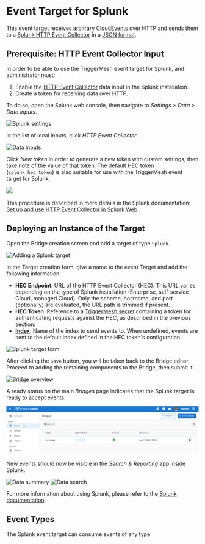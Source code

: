 # Event Target for Splunk

This event target receives arbitrary [CloudEvents][ce] over HTTP and sends them to a [Splunk HTTP Event Collector][hec]
in a [JSON format][ce-jsonformat].

## Prerequisite: HTTP Event Collector Input

In order to be able to use the TriggerMesh event target for Splunk, and administrator must:

1. Enable the [HTTP Event Collector][hec] data input in the Splunk installation.
1. Create a token for receiving data over HTTP.

To do so, open the Splunk web console, then navigate to _Settings > Data > Data inputs_.

![Splunk settings](../images/splunk-target/hec-1.png)

In the list of local inputs, click _HTTP Event Collector_.

![Data inputs](../images/splunk-target/hec-2.png)

Click _New token_ in order to generate a new token with custom settings, then take note of the value of that token. The
default HEC token (`splunk_hec_token`) is also suitable for use with the TriggerMesh event target for Splunk.

![](../images/splunk-target/hec-3.png)

This procedure is described in more details in the Splunk documentation: [Set up and use HTTP Event Collector in Splunk
Web ][hec].

## Deploying an Instance of the Target

Open the Bridge creation screen and add a target of type `Splunk`.

![Adding a Splunk target](../images/splunk-target/create-bridge-1.png)

In the Target creation form, give a name to the event Target and add the following information:

* **HEC Endpoint**: URL of the HTTP Event Collector (HEC). This URL varies depending on the type of Splunk installation
  (Enterprise, self-service Cloud, managed Cloud). Only the scheme, hostname, and port (optionally) are evaluated, the
  URL path is trimmed if present.
* **HEC Token**: Reference to a [TriggerMesh secret][tm-secret] containing a token for authenticating requests against
  the HEC, as described in the previous section.
* [**Index**][index]: Name of the index to send events to. When undefined, events are sent to the default index defined
  in the HEC token's configuration.

![Splunk target form](../images/splunk-target/create-bridge-2.png)

After clicking the `Save` button, you will be taken back to the Bridge editor. Proceed to adding the remaining
components to the Bridge, then submit it.

![Bridge overview](../images/splunk-target/create-bridge-3.png)

A ready status on the main _Bridges_ page indicates that the Splunk target is ready to accept events.

![Bridge status](../images/bridge-status-green.png)

New events should now be visible in the _Search & Reporting_ app inside Splunk.

![Data summary](../images/splunk-target/search-1.png)
![Data search](../images/splunk-target/search-2.png)

For more information about using Splunk, please refer to the [Splunk documentation][docs].

## Event Types

The Splunk event target can consume events of any type.

[ce]: https://cloudevents.io/
[ce-jsonformat]: https://github.com/cloudevents/spec/blob/v1.0/json-format.md

[hec]: https://docs.splunk.com/Documentation/Splunk/latest/Data/UsetheHTTPEventCollector
[index]: https://docs.splunk.com/Documentation/Splunk/latest/Indexer/Aboutindexesandindexers
[docs]: https://docs.splunk.com/
[tm-secret]: ../guides/secrets/
